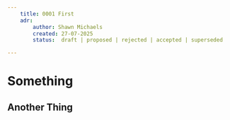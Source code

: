 ```yaml
---
    title: 0001 First
    adr:
        author: Shawn Michaels
        created: 27-07-2025
        status:  draft | proposed | rejected | accepted | superseded

---
```


# Something

## Another Thing